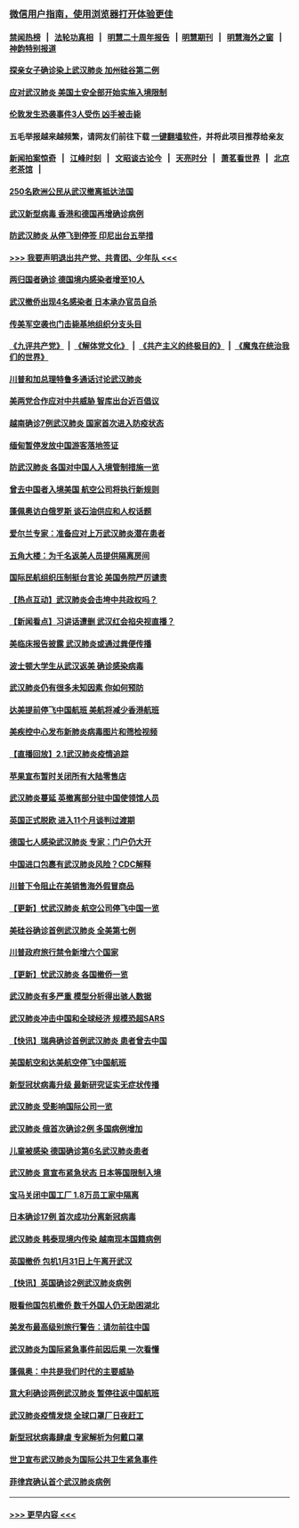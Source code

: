 ### [微信用户指南，使用浏览器打开体验更佳](https://github.com/gfw-breaker/banned-news1/blob/master/indexes/wechat-guide.md?t=0)
#### [禁闻热榜](热点新闻.md?t=0)  &nbsp;&nbsp;|&nbsp;&nbsp; [法轮功真相](https://github.com/gfw-breaker/truth/blob/master/README.md?t=0) &nbsp;&nbsp;|&nbsp;&nbsp; [明慧二十周年报告](https://github.com/gfw-breaker/mh-reports/blob/master/README.md?t=0) &nbsp;&nbsp;|&nbsp;&nbsp;[明慧期刊](https://github.com/gfw-breaker/mh-qikan) &nbsp;&nbsp;|&nbsp;&nbsp; [明慧海外之窗](https://github.com/gfw-breaker/mh-news/blob/master/README.md?t=0) &nbsp;&nbsp;|&nbsp;&nbsp; [神韵特别报道](https://github.com/gfw-breaker/mh-news/blob/master/shenyun.md?t=0)
#### [探亲女子确诊染上武汉肺炎 加州硅谷第二例](../pages/nsc418/n11839784.md?t=02031802) 
#### [应对武汉肺炎 美国土安全部开始实施入境限制](../pages/nsc418/n11839729.md?t=02031802) 
#### [伦敦发生恐袭事件3人受伤 凶手被击毙](../pages/nsc418/n11839442.md?t=02031802) 
#### 五毛举报越来越频繁，请网友们前往下载 [一键翻墙软件](https://github.com/gfw-breaker/ssr-accounts)，并将此项目推荐给亲友
#### [新闻拍案惊奇](https://github.com/gfw-breaker/banned-news1/blob/master/pages/link4.md) &nbsp;&nbsp;|&nbsp;&nbsp; [江峰时刻](https://github.com/gfw-breaker/banned-news1/blob/master/pages/link4.md) &nbsp;&nbsp;|&nbsp;&nbsp; [文昭谈古论今](https://github.com/gfw-breaker/banned-news1/blob/master/pages/link4.md) &nbsp;&nbsp;|&nbsp;&nbsp; [天亮时分](https://github.com/gfw-breaker/banned-news1/blob/master/pages/link4.md) &nbsp;&nbsp;|&nbsp;&nbsp; [萧茗看世界](https://github.com/gfw-breaker/banned-news1/blob/master/pages/link4.md) &nbsp;&nbsp;|&nbsp;&nbsp; [北京老茶馆](https://github.com/gfw-breaker/banned-news1/blob/master/pages/link4.md) &nbsp;&nbsp;|&nbsp;&nbsp; 
#### [250名欧洲公民从武汉撤离抵达法国](../pages/nsc418/n11839438.md?t=02031802) 
#### [武汉新型病毒 香港和德国再增确诊病例](../pages/nsc418/n11839381.md?t=02031802) 
#### [防武汉肺炎 从停飞到停签 印尼出台五举措](../pages/nsc418/n11839282.md?t=02031802) 
#### [>>> 我要声明退出共产党、共青团、少年队 <<<](https://github.com/begood0513/goodnews/blob/master/quit/letter.md) 
#### [两归国者确诊 德国境内感染者增至10人](../pages/nsc418/n11839164.md?t=02031802) 
#### [武汉撤侨出现4名感染者 日本承办官员自杀](../pages/nsc418/n11839044.md?t=02031802) 
#### [传美军空袭也门击毙基地组织分支头目](../pages/nsc418/n11839210.md?t=02031802) 
#### [《九评共产党》](https://github.com/begood0513/9ping.md/blob/master/README.md) &nbsp;|&nbsp; [《解体党文化》](../../../../jtdwh.md/blob/master/README.md)  &nbsp;|&nbsp; [《共产主义的终极目的》](../../../../gczydzjmd.md/blob/master/README.md) &nbsp;|&nbsp; [《魔鬼在统治我们的世界》](../../../../mgztzwmdsj.md/blob/master/README.md) 
#### [川普和加总理特鲁多通话讨论武汉肺炎](../pages/nsc418/n11839128.md?t=02031802) 
#### [美两党合作应对中共威胁 智库出台近百倡议](../pages/nsc418/n11838437.md?t=02031802) 
#### [越南确诊7例武汉肺炎 国家首次进入防疫状态](../pages/nsc418/n11838860.md?t=02031802) 
#### [缅甸暂停发放中国游客落地签证](../pages/nsc418/n11838730.md?t=02031802) 
#### [防武汉肺炎 各国对中国人入境管制措施一览](../pages/nsc418/n11838726.md?t=02031802) 
#### [曾去中国者入境美国 航空公司将执行新规则](../pages/nsc418/n11838375.md?t=02031802) 
#### [蓬佩奥访白俄罗斯 谈石油供应和人权话题](../pages/nsc418/n11838242.md?t=02031802) 
#### [爱尔兰专家：准备应对上万武汉肺炎潜在患者](../pages/nsc418/n11837978.md?t=02031802) 
#### [五角大楼：为千名返美人员提供隔离房间](../pages/nsc418/n11837831.md?t=02031802) 
#### [国际民航组织压制挺台言论 美国务院严厉谴责](../pages/nsc418/n11837791.md?t=02031802) 
#### [【热点互动】武汉肺炎会击垮中共政权吗？](../pages/nsc418/n11837779.md?t=02031802) 
#### [【新闻看点】习讲话遭删 武汉红会掐央视直播？](../pages/nsc418/n11837573.md?t=02031802) 
#### [美临床报告披露 武汉肺炎或通过粪便传播](../pages/nsc418/n11837626.md?t=02031802) 
#### [波士顿大学生从武汉返美 确诊感染病毒](../pages/nsc418/n11837580.md?t=02031802) 
#### [武汉肺炎仍有很多未知因素 你如何预防](../pages/nsc418/n11837666.md?t=02031802) 
#### [达美提前停飞中国航班 美航将减少香港航班](../pages/nsc418/n11837649.md?t=02031802) 
#### [美疾控中心发布新肺炎病毒图片和筛检视频](../pages/nsc418/n11837491.md?t=02031802) 
#### [【直播回放】2.1武汉肺炎疫情追踪](../pages/nsc418/n11837232.md?t=02031802) 
#### [苹果宣布暂时关闭所有大陆零售店](../pages/nsc418/n11837097.md?t=02031802) 
#### [武汉肺炎蔓延 英撤离部分驻中国使领馆人员](../pages/nsc418/n11837061.md?t=02031802) 
#### [英国正式脱欧 进入11个月谈判过渡期](../pages/nsc418/n11836911.md?t=02031802) 
#### [德国七人感染武汉肺炎 专家：门户仍大开](../pages/nsc418/n11836344.md?t=02031802) 
#### [中国进口包裹有武汉肺炎风险？CDC解释](../pages/nsc418/n11836321.md?t=02031802) 
#### [川普下令阻止在美销售海外假冒商品](../pages/nsc418/n11836261.md?t=02031802) 
#### [【更新】忧武汉肺炎 航空公司停飞中国一览](../pages/nsc418/n11835931.md?t=02031802) 
#### [美硅谷确诊首例武汉肺炎 全美第七例](../pages/nsc418/n11836093.md?t=02031802) 
#### [川普政府旅行禁令新增六个国家](../pages/nsc418/n11836083.md?t=02031802) 
#### [【更新】忧武汉肺炎 各国撤侨一览](../pages/nsc418/n11835673.md?t=02031802) 
#### [武汉肺炎有多严重 模型分析得出骇人数据](../pages/nsc418/n11835829.md?t=02031802) 
#### [武汉肺炎冲击中国和全球经济 规模恐超SARS](../pages/nsc418/n11835652.md?t=02031802) 
#### [【快讯】瑞典确诊首例武汉肺炎 患者曾去中国](../pages/nsc418/n11835675.md?t=02031802) 
#### [美国航空和达美航空停飞中国航班](../pages/nsc418/n11835567.md?t=02031802) 
#### [新型冠状病毒升级 最新研究证实无症状传播](../pages/nsc418/n11835589.md?t=02031802) 
#### [武汉肺炎 受影响国际公司一览](../pages/nsc418/n11835538.md?t=02031802) 
#### [武汉肺炎 俄首次确诊2例 多国病例增加](../pages/nsc418/n11835295.md?t=02031802) 
#### [儿童被感染 德国确诊第6名武汉肺炎患者](../pages/nsc418/n11835338.md?t=02031802) 
#### [武汉肺炎 意宣布紧急状态 日本等国限制入境](../pages/nsc418/n11835062.md?t=02031802) 
#### [宝马关闭中国工厂 1.8万员工家中隔离](../pages/nsc418/n11835128.md?t=02031802) 
#### [日本确诊17例 首次成功分离新冠病毒](../pages/nsc418/n11834975.md?t=02031802) 
#### [武汉肺炎 韩泰现境内传染 越南现本国籍病例](../pages/nsc418/n11834857.md?t=02031802) 
#### [英国撤侨 包机1月31日上午离开武汉](../pages/nsc418/n11834808.md?t=02031802) 
#### [【快讯】英国确诊2例武汉肺炎病例](../pages/nsc418/n11834824.md?t=02031802) 
#### [眼看他国包机撤侨 数千外国人仍无助困湖北](../pages/nsc418/n11834010.md?t=02031802) 
#### [美发布最高级别旅行警告：请勿前往中国](../pages/nsc418/n11834038.md?t=02031802) 
#### [武汉肺炎为国际紧急事件前因后果 一次看懂](../pages/nsc418/n11833893.md?t=02031802) 
#### [蓬佩奥：中共是我们时代的主要威胁](../pages/nsc418/n11833434.md?t=02031802) 
#### [意大利确诊两例武汉肺炎 暂停往返中国航班](../pages/nsc418/n11833483.md?t=02031802) 
#### [武汉肺炎疫情发烧 全球口罩厂日夜赶工](../pages/nsc418/n11833528.md?t=02031802) 
#### [新型冠状病毒肆虐 专家解析为何戴口罩](../pages/nsc418/n11833332.md?t=02031802) 
#### [世卫宣布武汉肺炎为国际公共卫生紧急事件](../pages/nsc418/n11833455.md?t=02031802) 
#### [菲律宾确认首个武汉肺炎病例](../pages/nsc418/n11833162.md?t=02031802) 

----
#### [ >>> 更早内容 <<< ](../indexes/nsc418-earlier.md)
